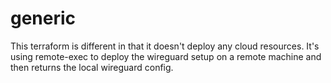 # generic

This terraform is different in that it doesn't deploy any cloud resources. It's using remote-exec to deploy
the wireguard setup on a remote machine and then returns the local wireguard config.
